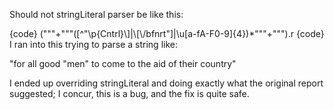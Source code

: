 Should not stringLiteral parser be like this:

{code}
("\""+"""([^"\p{Cntrl}\\]|\\[\\/bfnrt"]|\\u[a-fA-F0-9]{4})*"""+"\"").r
{code}
I ran into this trying to parse a string like:

"for all good \"men\" to come to the aid of their country"

I ended up overriding stringLiteral and doing exactly what the original report suggested; I concur, this is a bug, and the fix is quite safe.
